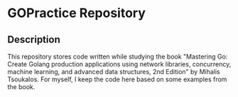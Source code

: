 # GOPractice Repository

## Description

This repository stores code written while studying the book 
"Mastering Go: Create Golang production applications using network libraries, concurrency, machine learning, and advanced data structures, 2nd Edition"
by Mihalis Tsoukalos. For myself, I keep the code here based on some examples from the book.
